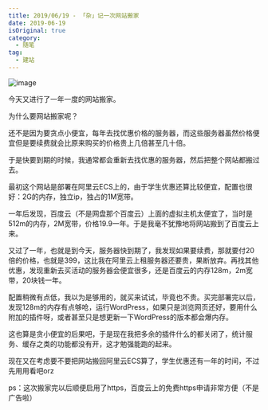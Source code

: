 ```yaml
---
title: 2019/06/19 - 「杂」记一次网站搬家
date: 2019-06-19
isOriginal: true
category:
  - 随笔
tag:
  - 建站
---
```


![image](https://images.unsplash.com/photo-1498050108023-c5249f4df085?crop=entropy&cs=tinysrgb&fit=max&fm=png&ixid=MnwxNDIyNzR8MHwxfHNlYXJjaHwzOXx8c2VydmVyfGVufDB8fHx8MTYzNzA3NjM3OA&ixlib=rb-1.2.1&q=80&w=1080)

今天又进行了一年一度的网站搬家。

为什么要网站搬家呢？

还不是因为要贪点小便宜，每年去找优惠价格的服务器，而这些服务器虽然价格便宜但是要续费就会比原来购买的价格贵上几倍甚至几十倍。

于是快要到期的时候，我通常都会重新去找优惠的服务器，然后把整个网站都搬过去。

最初这个网站是部署在阿里云ECS上的，由于学生优惠还算比较便宜，配置也很好：2G的内存，独立ip，独占的1M宽带。

一年后发现，百度云（不是网盘那个百度云）上面的虚拟主机太便宜了，当时是512m的内存，2M宽带，价格19.9一年。于是我毫不犹豫地将网站搬到了百度云上来。

又过了一年，也就是到今天，服务器快到期了，我发现如果要续费，那就要付20倍的价格，也就是399，这比我在阿里云上租服务器还要贵，果断放弃。再找其他优惠，发现重新去买活动的服务器会便宜很多，还是百度云的内存128m，2m宽带，20块钱一年。

配置稍微有点低，我以为是够用的，就买来试试，毕竟也不贵。买完部署完以后，发现128m的内存有点够呛，运行WordPress，如果只是浏览网页还好，要用什么附加的插件呀，或者甚至只是想更新一下WordPress的版本都会爆内存。

这也算是贪小便宜的后果吧，于是现在我把多余的插件什么的都关闭了，统计服务、缓存之类的功能都没有开，这才勉强能跑的起来。

现在又在考虑要不要把网站搬回阿里云ECS算了，学生优惠还有一年的时间，不过先用用看吧orz

ps：这次搬家完以后顺便启用了https，百度云上的免费https申请非常方便（不是广告啦）

